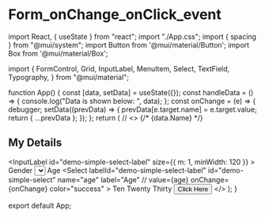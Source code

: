 # Form_onChange_onClick_event

import React, { useState } from "react";
import "./App.css";
import { spacing } from "@mui/system";
import Button from '@mui/material/Button';
import Box from '@mui/material/Box';

import {
  FormControl,
  Grid,
  InputLabel,
  MenuItem,
  Select,
  TextField,
  Typography,
} from "@mui/material";

function App() {
  const [data, setData] = useState({});
  const handleData = () => {
    console.log("Data is shown below: ", data);
  };
  const onChange = (e) => {
    debugger;
    setData((prevData) => {
      prevData[e.target.name] = e.target.value;
      return { ...prevData };
    });
  };
  return (
    // <TextField variant = "outlined"></TextField>
    <>
      {/* <Typography>{data.Name}</Typography> */}
      <h2>My Details</h2>
      <Grid container spacing={6}>
        <Grid item xl={6} md={6} sm={6} xs={6}>
          <TextField
            id="standard-basic"
            label="Name"
            variant="outlined"
            value={data.name}
            name="Name"
            onChange={onChange}
            margin="normal"
            color="success"
          />
        </Grid>
        <Grid item xl={6} md={6} sm={6} xs={6} size="medium">
          <InputLabel
            id="demo-simple-select-label"
            size={{ m: 1, minWidth: 120 }}
          >
            Gender
          </InputLabel>
          <Select
            labelId="demo-simple-select-label"
            id="demo-simple-select"
            name="Gender"
            label="Choose your gender"
            onChange={onChange}
            color="success"
          >
            <MenuItem value={"Male"} name="Gender" onChange={onChange}>
              Male
            </MenuItem>
            <MenuItem value={"Female"} name="Gender">
              Female
            </MenuItem>
            <MenuItem value={"Others"} name="Gender">
              Others
            </MenuItem>
          </Select>
        </Grid>
        <Grid item xl={6} md={6} sm={6} xs={6}>
          <TextField
            id="standard-basic"
            label="EmailId"
            variant="outlined"
            name="EmailId"
            value={data.EmailId}
            onChange={onChange}
            required
            color="success"
          />
        </Grid>
        <Grid item xl={6} md={6} sm={6} xs={6}>
          <TextField
            id="standard-basic"
            label="Nationality"
            variant="standard"
            name="Nationality"
            onChange={onChange}
            required
            color="success"
          />
        </Grid>
        <Grid item xl={6} md={6} sm={6} xs={6}>
          <InputLabel id="demo-simple-select-label" color="success">
            Age
          </InputLabel>
          <Select
            labelId="demo-simple-select-label"
            id="demo-simple-select"
            name="age"
            label="Age"
            // value={age}
            onChange={onChange}
            color="success"
          >
            <MenuItem value={10}>Ten</MenuItem>
            <MenuItem value={20}>Twenty</MenuItem>
            <MenuItem value={30}>Thirty</MenuItem>
          </Select>
        </Grid>
        <Grid item xl={6} md={6} sm={6} xs={6}>
          <TextField
            id="standard-basic"
            label="Phone No."
            variant="outlined"
            name="Phone"
            value={data.phone}
            onChange={onChange}
            required
            color="success"
          />
        </Grid>
        <Grid item xl={6} md={6} sm={6} xs={6}>
          <Typography align="auto">
          <Button id="btn" onClick={handleData} variant="outlined">
            Click Here
          </Button>
          </Typography>
        </Grid>
      </Grid>
    </>
  );
}

export default App;

